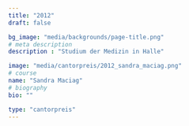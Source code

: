 ```yaml
---
title: "2012"
draft: false

bg_image: "media/backgrounds/page-title.png"
# meta description
description : "Studium der Medizin in Halle"

image: "media/cantorpreis/2012_sandra_maciag.png"
# course
name: "Sandra Maciag"
# biography
bio: ""

type: "cantorpreis"
---
```

